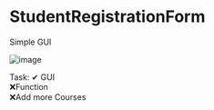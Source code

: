 # StudentRegistrationForm
Simple GUI

![image](https://github.com/ChristianJude23/StudentRegistrationForm/assets/152279955/39553050-b78f-4031-bf09-8c62b9726433)

Task:
✔ GUI <br>
❌Function <br>
❌Add more Courses <br>

